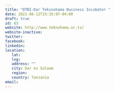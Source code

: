 ```yaml
---
title: "DTBI-Dar Tekinohama Business Incubator "
date: 2021-06-12T15:35:07-04:00
draft: true
id: 63
website: http://www.teknohama.or.tz/
website-inactive: 
twitter: 
facebook: 
linkedin: 
location: 
   lat: 
   lng: 
   address: ""
   city: Dar es Salaam
   region: 
   country: Tanzania
email: 
---
```


